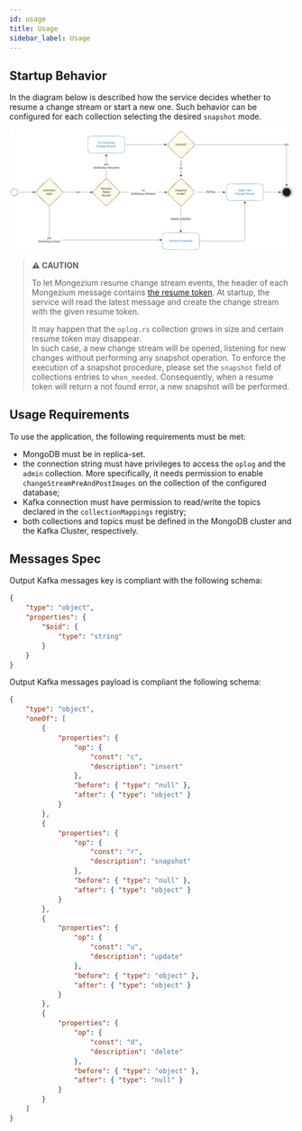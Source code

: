 ```yaml
---
id: usage
title: Usage
sidebar_label: Usage
---
```




## Startup Behavior

In the diagram below is described how the service decides whether to resume
a change stream or start a new one. Such behavior can be configured for
each collection selecting the desired `snapshot` mode.

![mongezium_init_flow](./img/mongezium_init_flow.svg)

> **⚠️ CAUTION**
>
> To let Mongezium resume change stream events, the header of each Mongezium message contains [the resume token](https://www.mongodb.com/docs/manual/changeStreams/#resume-tokens). At startup, the service will read the latest message and create the change stream with the given resume token.
>
> It may happen that the `oplog.rs` collection grows in size and certain resume token may disappear.  
> In such case, a new change stream will be opened, listening for new changes
> without performing any snapshot operation. To enforce the execution of a snapshot
> procedure, please set the `snapshot` field of collections entries to `when_needed`.
> Consequently, when a resume token will return a not found error, a new snapshot
> will be performed.

## Usage Requirements

To use the application, the following requirements must be met:

- MongoDB must be in replica-set.
- the connection string must have privileges to access the `oplog` and the `admin` collection. More specifically, it needs permission to enable `changeStreamPreAndPostImages` on the collection of the configured database;
- Kafka connection must have permission to read/write the topics declared in the `collectionMappings` registry;
- both collections and topics must be defined in the MongoDB cluster and the Kafka Cluster, respectively.

## Messages Spec

Output Kafka messages key is compliant with the following schema:

```json
{
    "type": "object",
    "properties": {
        "$oid": {
            "type": "string"
        }
    }
}
```

Output Kafka messages payload is compliant the following schema:

```json
{
    "type": "object",
    "oneOf": [
        {
            "properties": {
                "op": {
                    "const": "c",
                    "description": "insert"
                },
                "before": { "type": "null" },
                "after": { "type": "object" }
            }
        },
        {
            "properties": {
                "op": {
                    "const": "r",
                    "description": "snapshot"
                },
                "before": { "type": "null" },
                "after": { "type": "object" }
            }
        },
        {
            "properties": {
                "op": {
                    "const": "u",
                    "description": "update"
                },
                "before": { "type": "object" },
                "after": { "type": "object" }
            }
        },
        {
            "properties": {
                "op": {
                    "const": "d",
                    "description": "delete"
                },
                "before": { "type": "object" },
                "after": { "type": "null" }
            }
        }
    ]
}
```
